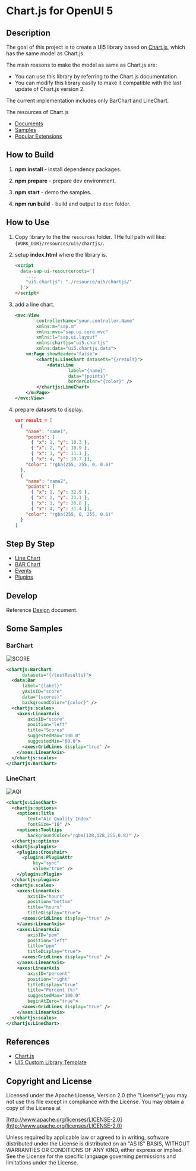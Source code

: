 Chart.js for OpenUI 5
===
## Description
The goal of this project is to create a UI5 library based on [Chart.js](https://www.chartjs.org/), which has the same model as Chart.js.

The main reasons to make the model as same as Chart.js are:

* You can use this library by referring to the Chart.js documentation.
* You can modify this library easily to make it compatible with the last update of Chart.js version 2.

The current implementation includes only BarChart and LineChart.

The resources of Chart.js

* [Documents](https://www.chartjs.org/docs/latest/)
* [Samples](https://www.chartjs.org/samples/latest/)
* [Popular Extensions](https://www.chartjs.org/docs/2.7.2/notes/extensions.html)


## How to Build
1. __npm install__ - install dependency packages.

2. __npm prepare__ - prepare dev environment.

3. __npm start__ - demo the samples.

4. __npm run build__ - build and output to `dist` folder.


## How to Use

1. Copy library to the the `resources` folder. THe full path will like: `{WORK_DIR}/resources/ui5/chartjs/`.

2. setup __index.html__ where the library is.
   
    ```html
    <script
      data-sap-ui-resourceroots='{
        ...,
        "ui5.chartjs": "./resource/ui5/chartjs/"
      }'>
    </script>
    ```

3. add a line chart.
    ```xml
    <mvc:View
            controllerName="your.controller.Name"
            xmlns:m="sap.m"
            xmlns:mvc="sap.ui.core.mvc"
            xmlns:l="sap.ui.layout"
            xmlns:chartjs="ui5.chartjs"
            xmlns:data="ui5.chartjs.data">
        <m:Page showHeader="false">
            <chartjs:LineChart datasets="{/result}">
                <data:Line
                        label="{name}"
                        data="{points}"
                        borderColor="{color}" />
            </chartjs:LineChart>
        </m:Page>
    </mvc:View>   
    ```

4. prepare datasets to display.
    ```json
    var result = [
      {
        "name": "name1",
        "points": [
          { "x": 1, "y": 10.3 },
          { "x": 2, "y": 10.9 },
          { "x": 3, "y": 11.1 },
          { "x": 4, "y": 10.7 }],
        "color": "rgba(255, 255, 0, 0.6)"
      },
      {
        "name": "name2",
        "points": [
          { "x": 1, "y": 32.9 },
          { "x": 2, "y": 31.1 },
          { "x": 3, "y": 30.8 },
          { "x": 4, "y": 31.4 }],
        "color": "rgba(255, 0, 255, 0.6)"
      }
    ]
    ```


## Step By Step

* [Line Chart](SBS_LINE.md)
* [BAR Chart](SBS_BAR.md)
* [Events](SBS_EVENTS.md)
* [Plugins](SBS_PLUGINS.md)

## Develop

Reference [Design](DESIGN.md) document.


## Some Samples
### BarChart
![SCORE](images/ScoreReport.png)

``` xml
<chartjs:BarChart
      datasets="{/testResults}">
  <data:Bar
      label="{label}"
      yAxisID="score"
      data="{scores}"
      backgroundColor="{color}" />
  <chartjs:scales>
    <axes:LinearAxis
        axisID="score"
        position="left"
        title="Scores"
        suggestedMax="100.0"
        suggestedMin="60.0">
      <axes:GridLines display="true" />
    </axes:LinearAxis>
  </chartjs:scales>
</chartjs:BarChart>
```

### LineChart
![AQI](images/AQI.png)

```xml
<chartjs:LineChart>
  <chartjs:options>
    <options:Title
        text="Air Quality Index"
        fontSize="16" />
    <options:Tooltips
        backgroundColor="rgba(128,128,255,0.8)" />
  </chartjs:options>
  <chartjs:plugins>
    <plugins:Crosshair>
      <plugins:PluginAttr
          key="sync"
          value="true" />
    </plugins:Plugin>
  </chartjs:plugins>
  <chartjs:scales>
    <axes:LinearAxis
        axisID="hours"
        position="bottom"
        title="hours"
        titleDisplay="true">
      <axes:GridLines display="true" />
    </axes:LinearAxis>
    <axes:LinearAxis
        axisID="ppm"
        position="left"
        title="ppm"
        titleDisplay="true">
      <axes:GridLines display="true" />
    </axes:LinearAxis>
    <axes:LinearAxis
        axisID="percent"
        position="right"
        titleDisplay="true"
        title="Percent (%)"
        suggestedMax="100.0"
        beginAtZero="true">
      <axes:GridLines display="true" />
    </axes:LinearAxis>
  </chartjs:scales>
</chartjs:LineChart>
```

## References

* [Chart.js](https://www.chartjs.org/)
* [UI5 Custom Library Template](https://github.com/UI5Lab/UI5Lab-library-simple)

## Copyright and License

Licensed under the Apache License, Version 2.0 (the "License");
you may not use this file except in compliance with the License.
You may obtain a copy of the License at

[http://www.apache.org/licenses/LICENSE-2.0](http://www.apache.org/licenses/LICENSE-2.0)

Unless required by applicable law or agreed to in writing, software
distributed under the License is distributed on an "AS IS" BASIS,
WITHOUT WARRANTIES OR CONDITIONS OF ANY KIND, either express or implied.
See the License for the specific language governing permissions and
limitations under the License.
